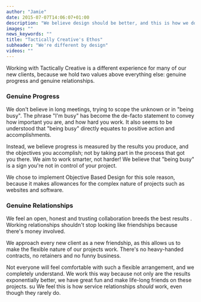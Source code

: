 ```yaml
---
author: "Jamie"
date: 2015-07-07T14:06:07+01:00
description: "We believe design should be better, and this is how we do it."
images: ""
news_keywords: ""
title: "Tactically Creative's Ethos"
subheader: "We're different by design"
videos: ""
---
```


Working with Tactically Creative is a different experience for many of our new clients, because we hold two values above everything else: genuine progress and genuine relationships.

### Genuine Progress

We don't believe in long meetings, trying to scope the unknown or in "being busy". The phrase "I'm busy" has become the de-facto statement to convey how important you are, and how hard you work. It also seems to be understood that "being busy" directly equates to positive action and accomplishments.

Instead, we believe progress is measured by the results you produce, and the objectives you accomplish; not by taking part in the process that got you there. We aim to work smarter, not harder! We believe that "being busy" is a sign you're not in control of your project.

We chose to implement Objective Based Design for this sole reason, because it makes allowances for the complex nature of projects such as websites and software.

### Genuine Relationships

We feel an open, honest and trusting collaboration breeds the best results . Working relationships shouldn't stop looking like friendships because there's money involved.

We approach every new client as a new friendship, as this allows us to make the flexible nature of our projects work. There's no heavy-handed contracts, no retainers and no funny business. 

Not everyone will feel comfortable with such a flexible arrangement, and we completely understand. We work this way because not only are the results exponentially better, we have great fun and make life-long friends on these projects. 
su
We feel this is how service relationships *should* work, even though they rarely do.
